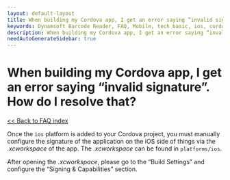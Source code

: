 ```yaml
---
layout: default-layout
title: When building my Cordova app, I get an error saying “invalid signature”. How do I resolve that?
keywords: Dynamsoft Barcode Reader, FAQ, Mobile, tech basic, ios, cordova, invalid signature
description: When building my Cordova app, I get an error saying “invalid signature”. How do I resolve that?
needAutoGenerateSidebar: true
---
```


# When building my Cordova app, I get an error saying “invalid signature”. How do I resolve that?

[<< Back to FAQ index](index.html)

Once the `ios` platform is added to your Cordova project, you must manually configure the signature of the application on the iOS side of things via the *.xcworkspace* of the app. The *.xcworkspace* can be found in `platforms/ios`. 

After opening the *.xcworkspace*, please go to the “Build Settings” and configure the “Signing & Capabilities” section. 